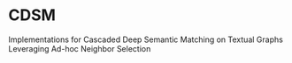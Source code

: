# CDSM
Implementations for Cascaded Deep Semantic Matching on Textual Graphs Leveraging Ad-hoc Neighbor Selection
